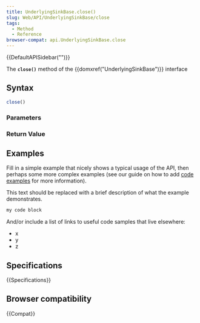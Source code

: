 ```yaml
---
title: UnderlyingSinkBase.close()
slug: Web/API/UnderlyingSinkBase/close
tags:
  - Method
  - Reference
browser-compat: api.UnderlyingSinkBase.close
---
```

{{DefaultAPISidebar("")}}

The **`close()`** method of the {{domxref("UnderlyingSinkBase")}} interface 

## Syntax

```js
close()
```

### Parameters



### Return Value



## Examples

Fill in a simple example that nicely shows a typical usage of the API, then perhaps some more complex examples (see our guide on how to add [code examples](/en-US/docs/MDN/Contribute/Structures/Code_examples) for more information).

This text should be replaced with a brief description of what the example demonstrates.

```js
my code block
```

And/or include a list of links to useful code samples that live elsewhere:

*   x
*   y
*   z

## Specifications

{{Specifications}}

## Browser compatibility

{{Compat}}

